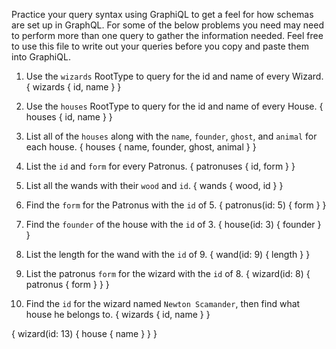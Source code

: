 Practice your query syntax using GraphiQL to get a feel for how schemas are set up in GraphQL. For some of the below problems you need may need to perform more than one query to gather the information needed. Feel free to use this file to write out your queries before you copy and paste them into GraphiQL.

1. Use the `wizards` RootType to query for the id and name of every Wizard.
{
    wizards {
        id,
        name
    }
}

2. Use the `houses` RootType to query for the id and name of every House.
{
    houses {
        id,
        name
    }
}

3. List all of the `houses` along with the `name`, `founder`, `ghost`, and `animal` for each house.
{
    houses {
        name,
        founder,
        ghost,
        animal
    }
}

4. List the `id` and `form` for every Patronus.
{
  patronuses {
    id,
    form
  }
}

5. List all the wands with their `wood` and `id`.
{
    wands {
        wood,
        id
    }
}

6. Find the `form` for the Patronus with the `id` of 5.
{
  patronus(id: 5) {
    form
  }
}

7. Find the `founder` of the house with the `id` of 3.
{
    house(id: 3) {
        founder
    }
}

8. List the length for the wand with the `id` of 9.
{
  wand(id: 9) {
    length
  }
}

9. List the patronus `form` for the wizard with the `id` of 8.
{
    wizard(id: 8) {
        patronus {
            form
        }
    }
}
10. Find the `id` for the wizard named `Newton Scamander`, then find what house he belongs to.
{
    wizards {
      id,
      name
    }
}

{
  wizard(id: 13) {
    house {
      name
    }
  }
}